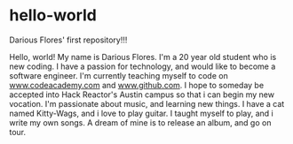 # hello-world
Darious Flores' first repository!!!

Hello, world! 
My name is Darious Flores. I'm a 20 year old student who is new coding. 
I have a passion for technology, and would like to become a software engineer. 
I'm currently teaching myself to code on www.codeacademy.com and www.github.com. 
I hope to someday be accepted into Hack Reactor's Austin campus so that i can begin my new vocation. 
I'm passionate about music, and learning new things.
I have a cat named Kitty-Wags, and i love to play guitar.
I taught myself to play, and i write my own songs.
A dream of mine is to release an album, and go on tour.
